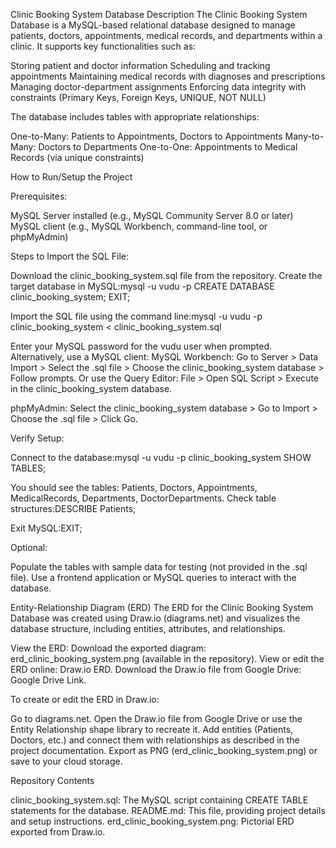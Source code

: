 Clinic Booking System Database
Description
The Clinic Booking System Database is a MySQL-based relational database designed to manage patients, doctors, appointments, medical records, and departments within a clinic. It supports key functionalities such as:

Storing patient and doctor information
Scheduling and tracking appointments
Maintaining medical records with diagnoses and prescriptions
Managing doctor-department assignments
Enforcing data integrity with constraints (Primary Keys, Foreign Keys, UNIQUE, NOT NULL)

The database includes tables with appropriate relationships:

One-to-Many: Patients to Appointments, Doctors to Appointments
Many-to-Many: Doctors to Departments
One-to-One: Appointments to Medical Records (via unique constraints)

How to Run/Setup the Project

Prerequisites:

MySQL Server installed (e.g., MySQL Community Server 8.0 or later)
MySQL client (e.g., MySQL Workbench, command-line tool, or phpMyAdmin)


Steps to Import the SQL File:

Download the clinic_booking_system.sql file from the repository.
Create the target database in MySQL:mysql -u vudu -p
CREATE DATABASE clinic_booking_system;
EXIT;


Import the SQL file using the command line:mysql -u vudu -p clinic_booking_system < clinic_booking_system.sql

Enter your MySQL password for the vudu user when prompted.
Alternatively, use a MySQL client:
MySQL Workbench:
Go to Server > Data Import > Select the .sql file > Choose the clinic_booking_system database > Follow prompts.
Or use the Query Editor: File > Open SQL Script > Execute in the clinic_booking_system database.


phpMyAdmin:
Select the clinic_booking_system database > Go to Import > Choose the .sql file > Click Go.






Verify Setup:

Connect to the database:mysql -u vudu -p clinic_booking_system
SHOW TABLES;


You should see the tables: Patients, Doctors, Appointments, MedicalRecords, Departments, DoctorDepartments.
Check table structures:DESCRIBE Patients;


Exit MySQL:EXIT;




Optional:

Populate the tables with sample data for testing (not provided in the .sql file).
Use a frontend application or MySQL queries to interact with the database.



Entity-Relationship Diagram (ERD)
The ERD for the Clinic Booking System Database was created using Draw.io (diagrams.net) and visualizes the database structure, including entities, attributes, and relationships.

View the ERD:
Download the exported diagram: erd_clinic_booking_system.png (available in the repository).
View or edit the ERD online: Draw.io ERD.
Download the Draw.io file from Google Drive: Google Drive Link.



To create or edit the ERD in Draw.io:

Go to diagrams.net.
Open the Draw.io file from Google Drive or use the Entity Relationship shape library to recreate it.
Add entities (Patients, Doctors, etc.) and connect them with relationships as described in the project documentation.
Export as PNG (erd_clinic_booking_system.png) or save to your cloud storage.


Repository Contents

clinic_booking_system.sql: The MySQL script containing CREATE TABLE statements for the database.
README.md: This file, providing project details and setup instructions.
erd_clinic_booking_system.png: Pictorial ERD exported from Draw.io.

